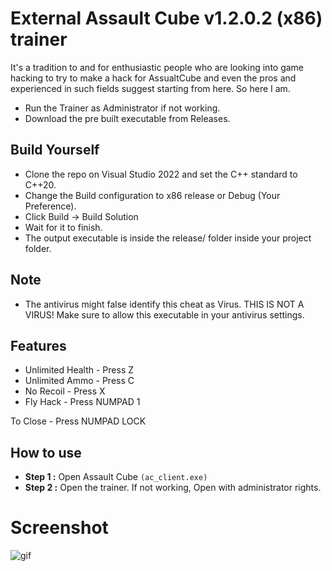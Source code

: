 # External Assault Cube v1.2.0.2 (x86) trainer

It's a tradition to and for enthusiastic people who are looking into game hacking to try to make a hack for AssualtCube and even the pros and experienced in such fields suggest starting from here. So here I am.

- Run the Trainer as Administrator if not working.
- Download the pre built executable from Releases.

## Build Yourself
- Clone the repo on Visual Studio 2022 and set the C++ standard to C++20.
- Change the Build configuration to x86 release or Debug (Your Preference).
- Click Build -> Build Solution
- Wait for it to finish.
- The output executable is inside the release/ folder inside your project folder.

## Note
- The antivirus might false identify this cheat as Virus. THIS IS NOT A VIRUS! Make sure to allow this executable in your antivirus settings.

## Features
- Unlimited Health - Press Z
- Unlimited Ammo - Press C
- No Recoil - Press X
- Fly Hack - Press NUMPAD 1

To Close - Press NUMPAD LOCK

## How to use
- **Step 1 :** Open Assault Cube `(ac_client.exe)`
- **Step 2 :** Open the trainer. If not working, Open with administrator rights.

# Screenshot

![gif](https://github.com/adenosinetp10/AssaultCube-Trainer/blob/master/Animation.gif)
